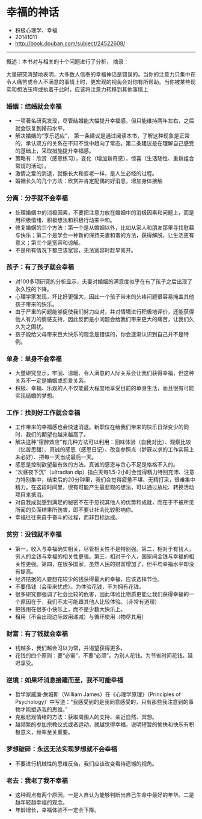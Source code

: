 # 幸福的神话

- 积极心理学、幸福
- 20141011
- http://book.douban.com/subject/24522608/

---

概述：本书对与相关的十个问题进行了分析，
摘录：

大量研究清楚地表明，大多数人信奉的幸福神话是错误的。当你的注意力只集中在令人痛苦或令人不满意的事情上时，更宏观的视角会对你有所帮助。当你被某些现实和想法压垮或执着于此时，应该将注意力转移到其他事情上

### 婚姻：结婚就会幸福

+ 一项著名研究发现，尽管结婚能大幅提升幸福感，但只能维持两年左右，之后就会恢复到婚前水平。
+ 解决婚姻的“享乐适应”， 第一条建议是通过阅读本书，了解这种现象是正常的，承认双方的关系在不知不觉中趋向了常态。第二条建议是在理解自己感受的基础上，采取措施提升幸福感。
+ 策略有：欣赏（感恩练习），变化（增加新奇感），惊喜（生活随性、重新组合常规的活动）。
+ 激情之爱的消退，就像长大和变老一样，是人生必经的过程。
+ 婚姻长久的几个方法：欣赏并肯定配偶的好消息，增加身体接触

### 分离：分手就不会幸福

+ 处理婚姻中的消极因素，不要把注意力放在婚姻中的消极因素和问题上，而是用积极情绪、积极想法和积极行动来中和。
+ 修复婚姻的三个方法：第一个是从婚姻以外，比如从家人和朋友那里寻找慰藉与快乐；第二个是学会一种新的保持夫妻和谐的方法，获得解脱，让生活更有意义；第三个是宽容和谅解。
+ 不是所有情况下都应该宽容，无法宽容时趁早离开。

### 孩子：有了孩子就会幸福

+ 对100多项研究的分析显示，夫妻对婚姻的满意度似乎在有了孩子之后出现了永久性的下降。
+ 心理学家发现，坏比好更强大，因此一个孩子带来的头疼问题很容易掩盖其他孩子带来的快乐。
+ 由于严重的问题能够促使我们努力应对，并对情境进行积极地评价，还能获得他人有力的情感支持，因此反而是小问题会给我们带来更大的痛苦，让我们久久为之困扰。
+ 孩子能给父母带来巨大快乐的观念是错误的，你会逐渐认识到自己并不是特例。

### 单身：单身不会幸福

+ 大量研究显示，牢固、温暖、令人满意的人际关系会让我们获得幸福，但这种关系不一定是婚姻或恋爱关系。
+ 积极、幸福、乐观的人不仅能最大程度地享受目前的单身生活，而且很有可能实现结婚的梦想。

### 工作：找到好工作就会幸福

+ 工作带来的幸福感也会快速消退。新职位在给我们带来的快乐日渐变少的同时，我们的期望也越来越高了。
+ 解决这种“宿醉效应”有几种方法可以利用：回味体验（自我对比）、观察比较（忆苦思甜）、真诚的感恩（感恩日记）、改变参照点（梦寐以求的工作实际上未必好）、把每一天当成最后一天。
+ 感恩是控制欲望最有效的方法。真诚的感恩与贪心不足是格格不入的。
+ “次昼夜下沉”（ultradian dip）指白天每1.5-2小时会觉得精力特别充沛、注意力特别集中，结束后的20分钟里，我们会觉得疲惫不堪、无精打采，很难集中精力。在这段时间里，很有可能产生最悲观的想法，可以通过放松、转换活动项目来抵消。
+ 对自我成就感到满足的秘密不在于忽视其他人的优势和成就，而在于不被所见所闻的负面结果所伤害，即不要让社会比较影响你。
+ 幸福往往来自于奋斗的过程，而非目标达成。

### 贫穷：没钱就不幸福

+ 第一，收入与幸福确实相关，尽管相关性不是特别强。第二，相对于有钱人，穷人的金钱与幸福的相关性更强。第三，相对于个人，国家间金钱与幸福的相关性更强。第四，在很多国家，虽然人民的财富增加了，但平均幸福水平却没有提高。
+ 经济拮据的人要想花较少的钱获得最大的幸福，应该选择节俭。
+ 不要借钱（会带来忧虑）。为体验花钱，不为拥有花钱。
+ 很多研究都强调了社会比较的危害，因此体验比物质更能让我们获得幸福的一个原因在于，我们不太可能跟其他人比较体验。（非常有道理）
+ 把钱用在很多小快乐上，而不是少数大快乐上。
+ 租用（不会出现边际效用递减）与循环使用（物尽其用）

### 财富：有了钱就会幸福

+ 钱越多，我们越会习以为常，并渴望获得更多。
+ 花钱的四个原则：要“必需”，不要“必须”。为别人花钱。为节省时间花钱。延迟享受。

### 逆境：如果坏消息接踵而至，我不可能幸福

+ 哲学家威廉·詹姆斯（William James）在《心理学原理》（Principles of Psychology）中写道：“我感受到的是我同意感受的，只有那些我注意到的事物才能塑造我的思维。”
+ 克服悲观情绪的方法：获取周围人的支持、亲近自然、冥想。
+ 越频繁的参加宗教仪式或者运动，就越觉得幸福，说明短暂的愉快和快乐有积极意义，频率至关重要。

### 梦想破碎：永远无法实现梦想就不会幸福

+ 不要进行机械性的思维反刍，我们应该改变看待遗憾的视角。

### 老去：我老了我不幸福

+ 这种观点有两个原因，一是人自认为能够判断出自己生命中最好的年华。二是越年轻越幸福的观念。
+ 年龄增长，幸福体验不一定会下降。